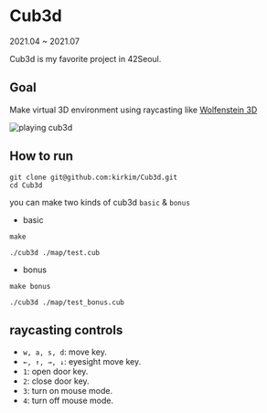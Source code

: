 # Cub3d

2021.04 ~ 2021.07

Cub3d is my favorite project in 42Seoul.

## Goal

Make virtual 3D environment using raycasting like <a href="https://fr.wikipedia.org/wiki/Wolfenstein_3D" target="blank">Wolfenstein 3D</a>

<img src="https://kirkim.github.io/assets/storage/cub3d/cub3dPlay.gif" alt="playing cub3d">

## How to run

```shell
git clone git@github.com:kirkim/Cub3d.git
cd Cub3d
```

you can make two kinds of cub3d `basic` & `bonus`

- basic

```shell
make
```

```shell
./cub3d ./map/test.cub
```

- bonus

```shell
make bonus
```

```shell
./cub3d ./map/test_bonus.cub
```

## raycasting controls

- `w, a, s, d`: move key.
- `←, ↑, →, ↓`: eyesight move key.
- `1`: open door key.
- `2`: close door key.
- `3`: turn on mouse mode.
- `4`: turn off mouse mode.
